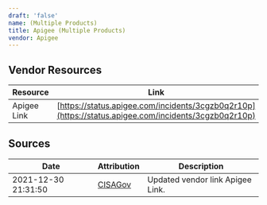 ```yaml
---
draft: 'false'
name: (Multiple Products)
title: Apigee (Multiple Products)
vendor: Apigee
---
```


## Vendor Resources
| Resource | Link |
| --- | --- |
| Apigee Link | [https://status.apigee.com/incidents/3cgzb0q2r10p](https://status.apigee.com/incidents/3cgzb0q2r10p) |



## Sources
| Date | Attribution | Description |
| --- | --- | --- |
| 2021-12-30 21:31:50 | [CISAGov](https://raw.githubusercontent.com/cisagov/log4j-affected-db/develop/README.md) | Updated vendor link Apigee Link.  |
